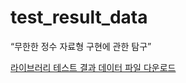 # test_result_data

“무한한 정수 자료형 구현에 관한 탐구”

<a href="https://docs.google.com/uc?export=download&id=1XZ4aJPhhtjPfpjk9UHie61ijnyX-Ign7">라이브러리 테스트 결과 데이터 파일 다운로드</a>
